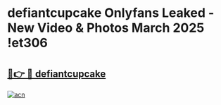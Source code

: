 # defiantcupcake Onlyfans Leaked - New Video & Photos March 2025 !et306

# <h2><a href="https://koxnm6.iuczelnia.edu.pl?title=defiantcupcake&ref=et306">🔗👉 🔴 defiantcupcake</a></h2>

[![acn](https://github.com/user-attachments/assets/0f9c940e-d8b0-45ae-aac7-cd30a18b3e1c)](https://koxnm6.iuczelnia.edu.pl?title=defiantcupcake&ref=et306)

